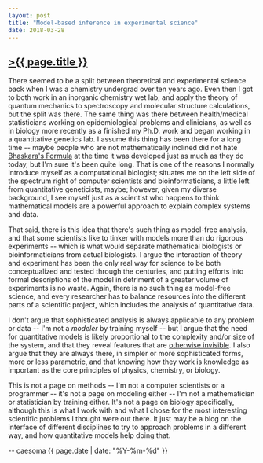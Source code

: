 ```yaml
---
layout: post
title: "Model-based inference in experimental science"
date: 2018-03-28
---
```


## [>{{ page.title }}](https://caesoma.github.io/archive/standalone/2018-03-28-model-based-science)
<!-- >Model-based inference in experimental science: putting theory and practice together -->

There seemed to be a split between theoretical and experimental science back when I was a chemistry undergrad over ten years ago. Even then I got to both work in an inorganic chemistry wet lab, and apply the theory of quantum mechanics to spectroscopy and molecular structure calculations, but the split was there. The same thing was there between health/medical statisticians working on epidemiological problems and clinicians, as well as in biology more recently as a finished my Ph.D. work and began working in a quantitative genetics lab.
I assume this thing has been there for a long time -- maybe people who are not mathematically inclined did not hate [Bhaskara's Formula](http://mathworld.wolfram.com/BhaskarasFormula.html) at the time it was developed just as much as they do today, but I'm sure it's been quite long.
That is one of the reasons I normally introduce myself as a computational biologist; situates me on the left side of the spectrum right of computer scientists and bioinformaticians, a little left from quantitative geneticists, maybe; however, given my diverse background, I see myself just as a scientist who happens to think mathematical models are a powerful approach to explain complex systems and data.

That said, there is this idea that there's such thing as model-free analysis, and that some scientists like to tinker with models more than do rigorous experiments -- which is what would separate mathematical biologists or bioinformaticians from actual biologists. I argue the interaction of theory and experiment has been the only real way for science to be both conceptualized and tested through the centuries, and putting efforts into formal descriptions of the model in detriment of a greater volume of experiments is no waste. Again, there is no such thing as model-free science, and every researcher has to balance resources into the different parts of a scientific project, which includes the analysis of quantitative data.

I don't argue that sophisticated analysis is always applicable to any problem or data -- I'm not a _modeler_ by training myself -- but I argue that the need for quantitative models is likely proportional to the complexity and/or size of the system, and that they reveal features that are [otherwise invisible](http://journals.plos.org/plosbiology/article?id=10.1371/journal.pbio.0020439).
I also argue that they are always there, in simpler or more sophisticated forms, more or less parametric, and that knowing how they work is knowledge as important as the core principles of physics, chemistry, or biology.

This is not a page on methods -- I'm not a computer scientists or a programmer -- it's not a page on modeling either -- I'm not a mathematician or statistician by training either. It's not a page on biology specifically, although this is what I work with and what I chose for the most interesting scientific problems I thought were out there. It just may be a blog on the interface of different disciplines to try to approach problems in a different way, and how quantitative models help doing that.

-- caesoma {{ page.date | date: "%Y-%m-%d" }}


<!-- [//]: # (comment) -->
